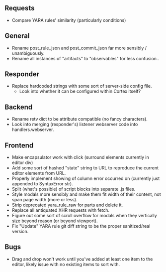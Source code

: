 ## Requests
*  Compare YARA rules' similarity (particularly conditions)

## General
*  Rename post_rule_json and post_commit_json far more sensibly / unambiguously.
*  Rename all instances of "artifacts" to "observables" for less confusion..

## Responder
* Replace hardcoded strings with some sort of server-side config file.
  * Look into whether it can be configured within Cortex itself? 

## Backend
* Rename retv dict to be attribute compatible (no fancy characters).
* Look into merging (responder's) listener webserver code into handlers.webserver.

## Frontend
* Make encapsulator work with click (surround elements currently in editor div)
* Add some sort of hashed "state" string to URL to reproduce the current editor elements from URL.
* Properly implement showing of column error occurred on (currently just appended to SyntaxError str).
* Split (what's possible) of script blocks into separate .js files.
* Style modals more sensibly and make them fit width of their content, not span page width (more or less).
* Strip deprecated yara_rule_raw for parts and delete it.
* Replace all antiquated XHR requests with fetch.
* Figure out some sort of scroll overflow for modals when they vertically size beyond reason (or beyond viewport).
* Fix "Update" YARA rule git diff string to be the proper sanitized/real version.

## Bugs
* Drag and drop won't work until you've added at least one item to the editor, 
  likely issue with no existing items to sort with.
